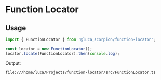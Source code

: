 # Function Locator

## Usage

```typescript
import { FunctionLocator } from '@luca_scorpion/function-locator';

const locator = new FunctionLocator();
locator.locate(FunctionLocator).then(console.log);
```

Output:

```text
file:///home/luca/Projects/function-locator/src/FunctionLocator.ts
```
